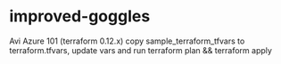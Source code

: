 # improved-goggles
Avi Azure 101 (terraform 0.12.x)
copy sample_terraform_tfvars to terraform.tfvars, update vars and run terraform plan && terraform apply

